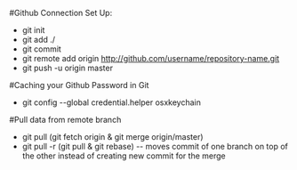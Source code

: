 #Github Connection Set Up:
* git init
* git add ./
* git commit
* git remote add origin http://github.com/username/repository-name.git
* git push -u origin master

#Caching your Github Password in Git
* git config --global credential.helper osxkeychain

#Pull data from remote branch
* git pull (git fetch origin & git merge origin/master)
* git pull -r (git pull & git rebase) -- moves commit of one branch on top of the other instead of creating new commit for the merge
